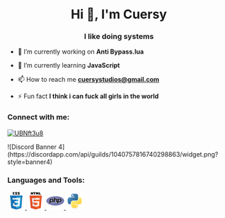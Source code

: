 <h1 align="center">Hi 👋, I'm Cuersy</h1>
<h3 align="center">I like doing systems</h3>

- 🔭 I’m currently working on **Anti Bypass.lua**

- 🌱 I’m currently learning **JavaScript**

- 📫 How to reach me **cuersystudios@gmail.com**

- ⚡ Fun fact **I think i can fuck all girls in the world**

<h3 align="left">Connect with me:</h3>
<p align="left">
<a href="https://discord.gg/UBNft3u8" target="blank"><img align="center" src="https://raw.githubusercontent.com/rahuldkjain/github-profile-readme-generator/master/src/images/icons/Social/discord.svg" alt="UBNft3u8" height="30" width="40" /></a>
</p>
![Discord Banner 4](https://discordapp.com/api/guilds/1040757816740298863/widget.png?style=banner4)
<h3 align="left">Languages and Tools:</h3>
<p align="left"> <a href="https://www.w3schools.com/css/" target="_blank" rel="noreferrer"> <img src="https://raw.githubusercontent.com/devicons/devicon/master/icons/css3/css3-original-wordmark.svg" alt="css3" width="40" height="40"/> </a> <a href="https://www.w3.org/html/" target="_blank" rel="noreferrer"> <img src="https://raw.githubusercontent.com/devicons/devicon/master/icons/html5/html5-original-wordmark.svg" alt="html5" width="40" height="40"/> </a> <a href="https://www.php.net" target="_blank" rel="noreferrer"> <img src="https://raw.githubusercontent.com/devicons/devicon/master/icons/php/php-original.svg" alt="php" width="40" height="40"/> </a> <a href="https://www.python.org" target="_blank" rel="noreferrer"> <img src="https://raw.githubusercontent.com/devicons/devicon/master/icons/python/python-original.svg" alt="python" width="40" height="40"/> </a> </p>
